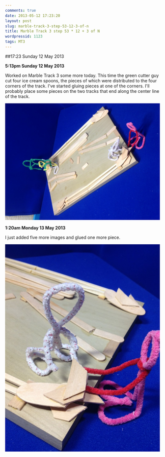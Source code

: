 ```yaml
---
comments: true
date: 2013-05-12 17:23:20
layout: post
slug: marble-track-3-step-53-12-3-of-n
title: Marble Track 3 step 53 * 12 + 3 of N
wordpressid: 1123
tags: MT3
---
```


##17:23 Sunday 12 May 2013

**5:13pm Sunday 12 May 2013**

Worked on Marble Track 3 some more today.  This time the green cutter guy cut four ice cream spoons, the pieces of which were distributed to the four corners of the track. I've started gluing pieces at one of the corners.  I'll probably place some pieces on the two tracks that end along the center line of the track.

[![photo](/images/2013/05/photo-1024x768.jpg)](/images/2013/05/photo.jpg)

**1:20am Monday 13 May 2013**

I just added five more images and glued one more piece.

[![IMG_2800](/images/2013/05/IMG_2800-768x1024.jpg)](/images/2013/05/IMG_2800.jpg)
